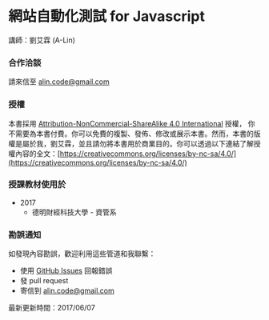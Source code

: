# 網站自動化測試 for Javascript

講師：劉艾霖 (A-Lin)

### 合作洽談

請來信至 <alin.code@gmail.com>

### 授權

本書採用 [Attribution-NonCommercial-ShareAlike 4.0 International](https://creativecommons.org/licenses/by-nc-sa/4.0/legalcode) 授權， 你不需要為本書付費。你可以免費的複製、發佈、修改或展示本書。然而，本書的版權是屬於我，劉艾霖，並且請勿將本書用於商業目的。你可以透過以下連結了解授權內容的全文：[https://creativecommons.org/licenses/by-nc-sa/4.0/](https://creativecommons.org/licenses/by-nc-sa/4.0/)

### 授課教材使用於

- 2017
  - 德明財經科技大學 - 資管系

### 勘誤通知

如發現內容勘誤，歡迎利用這些管道和我聯繫：

- 使用 [GitHub Issues](https://github.com/alincode/learning-e2e-testing-with-js/issues) 回報錯誤
- 發 pull request
- 寄信到 alin.code@gmail.com

最新更新時間：2017/06/07
